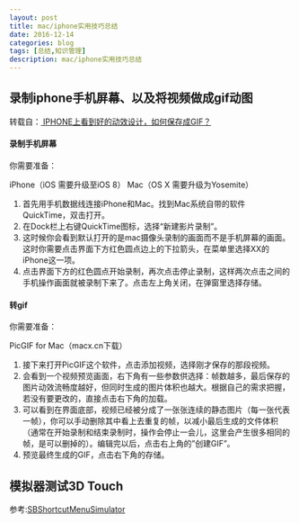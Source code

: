 ```yaml
---
layout: post
title: mac/iphone实用技巧总结
date: 2016-12-14
categories: blog
tags: [总结,知识管理]
description: mac/iphone实用技巧总结
---
```

		

## 录制iphone手机屏幕、以及将视频做成gif动图

转载自：[
IPHONE上看到好的动效设计，如何保存成GIF？](http://www.mobileui.cn/iphone-motion-save-gif.html)

#### 录制手机屏幕

你需要准备：

iPhone（iOS 需要升级至iOS 8）
Mac（OS X 需要升级为Yosemite）

1. 首先用手机数据线连接iPhone和Mac。找到Mac系统自带的软件QuickTime，双击打开。
2. 在Dock栏上右键QuickTime图标，选择“新建影片录制”。
3. 这时候你会看到默认打开的是mac摄像头录制的画面而不是手机屏幕的画面。这时你需要点击界面下方红色圆点边上的下拉箭头，在菜单里选择XX的iPhone这一项。
4. 点击界面下方的红色圆点开始录制，再次点击停止录制，这样两次点击之间的手机操作画面就被录制下来了。点击左上角关闭，在弹窗里选择存储。


#### 转gif

你需要准备：

PicGIF for Mac（macx.cn下载）

1. 接下来打开PicGIF这个软件，点击添加视频，选择刚才保存的那段视频。
2. 会看到一个视频预览画面，右下角有一些参数供选择：帧数越多，最后保存的图片动效流畅度越好，但同时生成的图片体积也越大。根据自己的需求把握，若没有要更改的，直接点击右下角的加载。
3. 可以看到在界面底部，视频已经被分成了一张张连续的静态图片（每一张代表一帧），你可以手动删除其中看上去重复的帧，以减小最后生成的文件体积（通常在开始录制和结束录制时，操作会停止一会儿，这里会产生很多相同的帧，是可以删掉的）。编辑完以后，点击右上角的”创建GIF”。
4. 预览最终生成的GIF，点击右下角的存储。
		
		
## 模拟器测试3D Touch

参考:[SBShortcutMenuSimulator](https://github.com/DeskConnect/SBShortcutMenuSimulator/tree/85c3d73b9e22a20e5c59144fa1b3d19883a68f0e)		
		
		